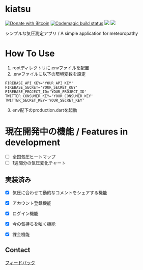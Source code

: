 # kiatsu

[![Donate with Bitcoin](https://en.cryptobadges.io/badge/micro/3LrRRh3Tz49AmEFwpmF5gt7rXgzyXMGsuV)](https://en.cryptobadges.io/donate/3LrRRh3Tz49AmEFwpmF5gt7rXgzyXMGsuV)
[![Codemagic build status](https://api.codemagic.io/apps/609f571800a2d305209fe46d/609f571800a2d305209fe46c/status_badge.svg)](https://codemagic.io/apps/609f571800a2d305209fe46d/609f571800a2d305209fe46c/latest_build)
[![](https://img.shields.io/keybase/zec/higechang?logo=Zcash&logoColor=white)](https://github.com/higedamc/kiatsu/blob/6311483b60961bf4b86ac7cce669200be0b6c1f0/screenshots/ZCASH_QR.png)
<img src="https://github.com/higedamc/kiatsu/blob/114ca73c719cb259a9ab6572726d027d0238ec30/screenshots/IMG_2924.jpg">

シンプルな気圧測定アプリ / A simple application for meteoropathy

# How To Use

1. rootディレクトリに.envファイルを配置
2. .envファイルに以下の環境変数を設定

```
FIREBASE_API_KEY='YOUR_API_KEY'
FIREBASE_SECRET='YOUR_SECRET_KEY'
FIREBASE_PROJECT_ID='YOUR_PROJECT_ID'
TWITTER_CONSUMER_KEY='YOUR_CONSUMER_KEY'
TWITTER_SECRET_KEY='YOUR_SECRET_KEY'
```
3. env配下のproduction.dartを起動

# 現在開発中の機能 / Features in development

- [ ] 全国気圧ヒートマップ
- [ ] 1週間分の気圧変化チャート

## 実装済み
- [x] 気圧に合わせて動的なコメントをシェアする機能
- [x] アカウント登録機能
- [x] ログイン機能
- [x] 今の気持ちを呟く機能
- [x] 課金機能


## Contact

[フィードバック](<mailto:jstache@tutanota.com>)

